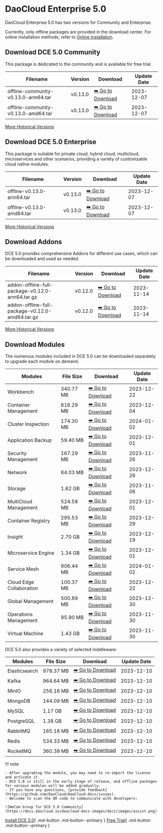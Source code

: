 # DaoCloud Enterprise 5.0

DaoCloud Enterprise 5.0 has two versions for Community and Enterprise.

Currently, only offline packages are provided in the download center. For online installation methods, refer to [Online Installation](../install/index.md).

## Download DCE 5.0 Community

This package is dedicated to the community and is available for free trial.

| Filename | Version | Download  | Update Date |
| -------- | ------- | --------- | ----------- |
| offline-community-v0.13.0-arm64.tar | v0.13.0 | [:arrow_right: Go to Download](./free/dce5-installer-v0.13.0.md) | 2023-12-07  |
| offline-community-v0.13.0-amd64.tar | v0.13.0 | [:arrow_right: Go to Download](./free/dce5-installer-v0.13.0.md) | 2023-12-07  |

[More Historical Versions](./free/dce5-installer-history.md)

## Download DCE 5.0 Enterprise

This package is suitable for private cloud, hybrid cloud, multicloud, microservices and other scenarios, providing a variety of customizable cloud native modules.

| Filename | Version | Download | Update Date |
| -------- | ------- | -------- | ----------- |
| offline-v0.13.0-arm64.tar | v0.13.0 | [:arrow_right: Go to Download](./business/dce5-installer-v0.13.0.md) | 2023-12-07  |
| offline-v0.13.0-amd64.tar | v0.13.0 | [:arrow_right: Go to Download](./business/dce5-installer-v0.13.0.md) | 2023-12-07  |

[More Historical Versions](./business/dce5-installer-history.md)

## Download Addons

DCE 5.0 provides comprehensive Addons for different use cases, which can be downloaded and used as needed.

| Filename | Version | Download | Update Date |
| -------- | ------- | -------- | ----------- |
| addon-offline-full-package-v0.12.0-arm64.tar.gz | v0.12.0 | [:arrow_right: Go to Download](./addon/v0.12.0.md) | 2023-11-14 |
| addon-offline-full-package-v0.12.0-amd64.tar.gz | v0.12.0 | [:arrow_right: Go to Download](./addon/v0.12.0.md) | 2023-11-14 |

[More Historical Versions](./addon/history.md)

## Download Modules

The numerous modules included in DCE 5.0 can be downloaded separately to upgrade each module on demand.

| Modules                  | File Size | Download                                               | Update Date |
| ------------------------ | --------- | ------------------------------------------------------ | ----------- |
| Workbench                | 340.77 MB | [:arrow_right: Go to Download](./modules/amamba.md)    | 2023-12-22  |
| Container Management     | 616.29 MB | [:arrow_right: Go to Download](./modules/kpanda.md)    | 2023-12-04  |
| Cluster Inspection       | 174.30 MB | [:arrow_right: Go to Download](./modules/kcollie.md)   | 2024-01-02  |
| Application Backup       | 59.40 MB  | [:arrow_right: Go to Download](./modules/kcoral.md)    | 2023-12-01  |
| Security Management      | 167.29 MB | [:arrow_right: Go to Download](./modules/dowl.md)      | 2023-11-26  |
| Network                  | 64.03 MB  | [:arrow_right: Go to Download](./modules/spidernet.md) | 2023-12-26  |
| Storage                  | 1.62 GB   | [:arrow_right: Go to Download](./modules/hwameistor.md)| 2023-11-06  |
| MultiCloud Management    | 524.58 MB | [:arrow_right: Go to Download](./modules/kairship.md)  | 2023-12-01  |
| Container Registry       | 295.53 MB | [:arrow_right: Go to Download](./modules/kangaroo.md)  | 2023-12-29  |
| Insight                  | 2.70 GB   | [:arrow_right: Go to Download](./modules/insight.md)   | 2023-12-19  |
| Microservice Engine      | 1.34 GB   | [:arrow_right: Go to Download](./modules/skoala.md)    | 2023-12-01  |
| Service Mesh             | 906.44 MB | [:arrow_right: Go to Download](./modules/mspider.md)   | 2024-01-02  |
| Cloud Edge Collaboration | 100.37 MB | [:arrow_right: Go to Download](./modules/kant.md)      | 2023-12-22  |
| Global Management        | 500.89 MB | [:arrow_right: Go to Download](./modules/ghippo.md)    | 2023-12-30  |
| Operations Management    | 95.90 MB  | [:arrow_right: Go to Download](./modules/gmagpie.md)   | 2023-11-30  |
| Virtual Machine          | 1.43 GB   | [:arrow_right: Go to Download](./modules/virtnest.md)  | 2023-11-30  |

DCE 5.0 also provides a variety of selected middleware:

| Modules       | File Size | Download                                          | Update Date |
| ------------- | --------- |-------------------------------------------------- | ------------|
| Elasticsearch | 978.37 MB | [:arrow_right: Go to Download](./modules/middleware/elasticsearch.md) |2023-12-10|
| Kafka         | 964.64 MB | [:arrow_right: Go to Download](./modules/middleware/kafka.md) |2023-12-10|
| MinIO         | 256.16 MB | [:arrow_right: Go to Download](./modules/middleware/minio.md) |2023-12-10|
| MongoDB       | 144.09 MB | [:arrow_right: Go to Download](./modules/middleware/mongodb.md) |2023-12-10|
| MySQL         | 1.17 GB   | [:arrow_right: Go to Download](./modules/middleware/mysql.md) |2023-12-10|
| PostgreSQL    | 1.38 GB   | [:arrow_right: Go to Download](./modules/middleware/postgresql.md) |2023-12-10|
| RabbitMQ      | 165.18 MB | [:arrow_right: Go to Download](./modules/middleware/rabbitmq.md) |2023-12-10|
| Redis         | 534.33 MB | [:arrow_right: Go to Download](./modules/middleware/redis.md) |2023-12-10|
| RocketMQ      | 360.39 MB | [:arrow_right: Go to Download](./modules/middleware/rocketmq.md) |2023-12-10|

!!! note

    - After upgrading the module, you may need to re-import the license and activate it.
    - DCE 5.0 is still in the early stage of release, and offline packages for various modules will be added gradually.
    - If you have any questions, [provide feedback](https://github.com/DaoCloud/DaoCloud-docs/issues).
    - Welcome to scan the QR code to communicate with developers:

    ![WeCom Group for DCE 5.0 Community](https://docs.daocloud.io/daocloud-docs-images/docs/images/assist.png)

[Install DCE 5.0](../install/index.md){ .md-button .md-button--primary }
[Free Trial](../dce/license0.md){ .md-button .md-button--primary }
